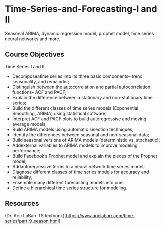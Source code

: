 # Time-Series-and-Forecasting-I and II
Seasonal ARIMA, dynamic regression model, prophet model, time series neural networks and more.

## Course Objectives
Time Series I and II: 
- Decomposeatime series into its three basic components– trend, seasonality, and remainder; 
- Distinguish between the autocorrelation and partial autocorrelation functions– ACF and PACF;
- Explain the difference between a stationary and non-stationary time series;
- Build the different classes of time series models (Exponential Smoothing, ARIMA) using statistical software;
- Interpret ACF and PACF plots to build autoregressive and moving average models;
- Build ARIMA models using automatic selection techniques;
- Identify the differences between seasonal and non-seasonal data;
- Build seasonal versions of ARIMA models (deterministic vs. stochastic);
- Addexternal variables to ARIMA models to improve modeling performance;
- Build Facebook’s Prophet model and explain the pieces of the Prophet model;
- Addautoregressive terms to a neural network time series model;
- Diagnose different classes of time series models for accuracy and reliability;
- Ensemble many different forecasting models into one;
- Define a hierarchical time series structure for modeling.

## Resources
(Dr. Aric LaBarr TS textbook)[https://www.ariclabarr.com/time-series/part_9_season.html]
